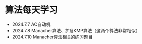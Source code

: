 # 算法每天学习

- 2024.7.7    AC自动机
- 2024.7.8    Manacher算法、扩展KMP算法（这两个算法非常相似）
- 2024.7.10   Manacher算法相关的练习题目

